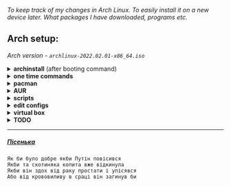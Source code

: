 _To keep track of my changes in Arch Linux. To easily install it on a new device later. What packages I have downloaded, programs etc._
## Arch setup:
_Arch version - `archlinux-2022.02.01-x86_64.iso`_
<details>
  <summary><b>archinstall</b> (after booting command)</summary>
  
* `26` (us)
* `63` (Ukraine)
* `1` (/dev/sda)
* `0` (Wipe all)
* `1` (ext4)
* `Enter` (no encryption)
* `Y` (use swap on zram)
* `incubator` (hostname)
* (enter silly password x2 times)
* `freak` (additional user username)
* (one more password ~ what is the difference?)
* `y` (should this user be a superuser)
* `Enter` (no pre-programmed profile name)
* `0` (pipewire) (TEST - `none`)
* `Enter` (leave blank for default: linux)
* `Enter` (no additional packages)
* `0` (copy ISO network)
* `Europe/Kiev` (timezone)
* `Y` (automatic time synchronization)
* `Enter` (to start installing)
* `Y` (chroot into the newly created installation) (TEST - `N`)
* `exit` (to exit chroot mode)
* `reboot` (to reboot system and go to the Linux world)
  
  [`Pre-installed packages.`](https://github.com/woojiq/dotfiles/blob/master/various/prepack)
</details>

<details>
  <summary><b>one time commands</b></summary>
  
  * `sudo pacman -Syu` (download fresh package database from server and update all packages)
  * `git clone https://github.com/woojiq/dotfiles.git`  
    `source ~/dotfiles/make-simlinks.sh` ~ (swap original dotfiles with mine)
  * `localectl --no-convert set-x11-keymap us,ua pc104 , grp:win_space_toggle_toggle,ctrl:nocaps,terminate:ctrl_alt_bksp` ~ (add Ukr to Xorg and remap ctrl)
</details>

<details>
  <summary><b>pacman</b></summary>
    
  * **vim** ~ (lightweight text-editor to start edit some configs and write bullshit code)
  * **pacman-contrib** ~ (in order to regularly remove old versions of installed packages with `paccache`)  
  * **git** ~ (lol git)
  * **polkit** ~ (use poweroff, reboot without typing 'sudo') [[1]](https://bbs.archlinux.org/viewtopic.php?id=169858&p=2)
  * **tree** ~ (list contents of directories in a tree-like format)
  * **dotnet-sdk** ~ (framework to build c# applications)
  * **base-devel** -> (`All`) ~ (tools needed for building (compiling and linking))
  
  * **xorg-server** ~ (display server)
  * **xorg-xinit** ~ (manually start `Xorg` with `startx`)
  * **i3-gaps** ~ (super-puper windows manager)
  * **i3lock** ~ (simple screen locker)
  * **kitty** ~ (terminal emulator)
  * **nitrogen** -> (`nitrogen <folder>` *to set wallpaper*) ~ (wallpapers setter:))
  * **picom** ~ (transparency in i3)
  * **telegram-desktop** ~ (messenger)
</details>
  
<details>
  <summary><b>AUR</b></summary>
  
  * **google-chrome** ~ (browser)
  * **polybar** ~ (awesome status bar)
  * **nerd-fonts-jetbrains-mono** ~ (jetbrains mono with a lot of icons)
  ##### Installation guide
  0. cd ~/AUR
  1. git clone $aur_link
  2. cd $package_name
  3. makepkg -si
</details>

<details>
  <summary><b>scripts</b></summary>
  
  * Create pacman hook - [**remove-old-cache.hook**](https://github.com/woojiq/dotfiles/blob/master/various/remove-old-cache.hook). [[1]](https://bbs.archlinux.org/viewtopic.php?pid=1694743#p1694743) [[2]](https://man.archlinux.org/man/alpm-hooks.5)
</details>

<details>
  <summary><b>edit configs</b></summary>
  
  * **/etc/default/grub**.  
    * `Modify:`   
      *Apply changes*: `sudo grub-mkconfig -o /boot/grub/grub.cfg`  
      [[1]](https://www.gnu.org/software/grub/manual/grub/html_node/Simple-configuration.html) [[2]](https://wiki.archlinux.org/title/GRUB#Generated_grub.cfg)
      ```
      GRUB_TIMEOUT=1
      GRUB_TIMEOUT_STYLE=hidden
      ```
  
  * **/etc/sudoers** (`sudo visudo`).  
    * `Add:` [[1]](https://wiki.archlinux.org/title/sudo#Reduce_the_number_of_times_you_have_to_type_a_password)
      ```
      ## Ask for password every time 'sudo' is entered
      Defaults timestamp_timeout=0
      ```
  
  * **/etc/environment**.  
    * `Add:` [[1]](https://wiki.archlinux.org/title/Environment_variables#Defining_variables) (*reboot* to apply)
      ```
      EDITOR=vim
      ```
  
  * **/etc/vconsole.conf**.  
    * `Add:` [[1]](https://man.archlinux.org/man/vconsole.conf.5) (*reboot* to apply)
      ```
      FONT=cyr-sun16
      KEYMAP_TOGGLE=ua-utf
      ```
  
  * **/usr/share/kbd/keymaps/i386/qwerty**.  
    * `Modify:` [[1]](https://wiki.archlinux.org/title/Linux_console/Keyboard_configuration#Other_examples) (*reboot* to apply)
      * **./us.map.gz**
        `keycode 58 = Control`
      * **./ua-utf.map.gz**
        `keycode 58 = Control`
</details>

<details>
  <summary><b>virtual box</b></summary>
  
  * **setup shared folder** [[read this before]](https://averagelinuxuser.com/virtualbox-shared-folder/)
    * `sudo pacman -S virtualbox-guest-utils`
    * `sudo systemctl enable vboxservice`
    * add `whoami` to `vboxsf` group
    * add shared folder to `virtual box`
</details>

<details>
  <summary><b>TODO</b></summary>
  
  - [ ] Change DNS server to Google Public (or even smth better)
  - [ ] Add `man` to `$PATH`
</details>

<hr />

##### [Пісенька](https://genius.com/Badbok-putins-death-lyrics)

```
Як би було добре якби Путін повісився
Якби та скотиняка копита вже відкинула
Якби він здох від раку простати і упісявся
Або від крововиливу в сраці він загинув би
```
